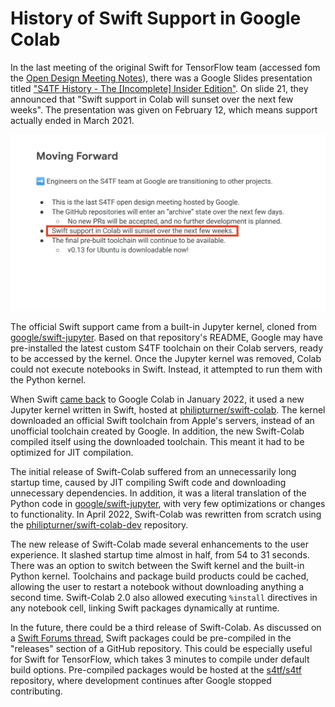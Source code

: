# History of Swift Support in Google Colab

In the last meeting of the original Swift for TensorFlow team (accessed fom the [Open Design Meeting Notes](https://docs.google.com/document/d/1Fm56p5rV1t2Euh6WLtBFKGqI43ozC3EIjReyLk-LCLU/edit)), there was a Google Slides presentation titled ["S4TF History - The [Incomplete] Insider Edition"](https://drive.google.com/file/d/1vxSIRq7KEmrFNAV_E0Wr7Pivn728Wcvs/view). On slide 21, they announced that "Swift support in Colab will sunset over the next few weeks". The presentation was given on February 12, which means support actually ended in March 2021.


![Screenshot of the last official S4TF presentation, highlighting the statement indicating an end to Swift support on Colab](./ColabSupportSunsets.png)

The official Swift support came from a built-in Jupyter kernel, cloned from [google/swift-jupyter](https://github.com/google/swift-jupyter). Based on that repository's README, Google may have pre-installed the latest custom S4TF toolchain on their Colab servers, ready to be accessed by the kernel. Once the Jupyter kernel was removed, Colab could not execute notebooks in Swift. Instead, it attempted to run them with the Python kernel.

When Swift [came back](https://forums.swift.org/t/swift-for-tensorflow-resurrection-swift-running-on-colab-again/54158) to Google Colab in January 2022, it used a new Jupyter kernel written in Swift, hosted at [philipturner/swift-colab](https://github.com/philipturner/swift). The kernel downloaded an official Swift toolchain from Apple's servers, instead of an unofficial toolchain created by Google. In addition, the new Swift-Colab compiled itself using the downloaded toolchain. This meant it had to be optimized for JIT compilation.

The initial release of Swift-Colab suffered from an unnecessarily long startup time, caused by JIT compiling Swift code and downloading unnecessary dependencies. In addition, it was a literal translation of the Python code in [google/swift-jupyter](https://github.com/google/swift-jupyter), with very few optimizations or changes to functionality. In April 2022, Swift-Colab was rewritten from scratch using the [philipturner/swift-colab-dev](https://github.com/philipturner/swift-colab-dev) repository.

The new release of Swift-Colab made several enhancements to the user experience. It slashed startup time almost in half, from 54 to 31 seconds. There was an option to switch between the Swift kernel and the built-in Python kernel. Toolchains and package build products could be cached, allowing the user to restart a notebook without downloading anything a second time. Swift-Colab 2.0 also allowed executing `%install` directives in any notebook cell, linking Swift packages dynamically at runtime.

In the future, there could be a third release of Swift-Colab. As discussed on a [Swift Forums thread](https://forums.swift.org/t/violet-python-vm-written-in-swift/56945/7), Swift packages could be pre-compiled in the "releases" section of a GitHub repository. This could be especially useful for Swift for TensorFlow, which takes 3 minutes to compile under default build options. Pre-compiled packages would be hosted at the [s4tf/s4tf](https://github.com/s4tf/s4tf) repository, where development continues after Google stopped contributing.

